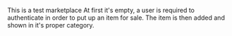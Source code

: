 This is a test marketplace
At first it's empty, a user is required to authenticate in order to put up an item for sale.
The item is then added and shown in it's proper category.
